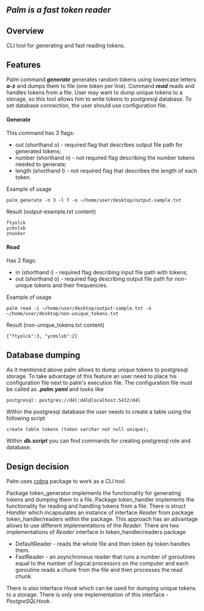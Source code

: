 ## _Palm is a fast token reader_

## Overview
CLI tool for generating and fast reading tokens.

## Features
Palm command _**generate**_ generates random tokens using lowercase letters _**a-z**_ and dumps them to file (one token per line).
Command _**read**_ reads and handles tokens from a file. User may want to dump unique tokens to a storage, so this tool allows him to write tokens to postgresql database. To set database connection, the user should use configuration file. 

#### Generate
This command has 3 flags:
* out (shorthand o) - required flag that describes output file path for generated tokens;
* number (shorthand n) - not required flag describing the number tokens needed to generate;
* length (shorthand l) - not required flag that describes the length of each token.

Example of usage
```
palm generate -n 3 -l 7 -o ~/home/user/desktop/output-sample.txt
```
Result (output-example.txt content)
```
ftyolck
ycmslxb
znuskor
```

#### Read
Has 2 flags:
* in (shorthand i) - required flag describing input file path with tokens;
* out (shorthand o) - required flag describing output file path for non-unique tokens and their frequencies.

Example of usage
```
palm read -i ~/home/user/desktop/output-sample.txt -o ~/home/user/desktop/non-unique_tokens.txt
```
Result (non-unique_tokens.txt content)
```
{"ftyolck":3, "ycmslxb":2}
```

## Database dumping
As it mentioned above palm allows to dump unique tokens to postgresql storage. To take advantage of this feature an user need to place his configuration file next to palm's execution file. The configuration file must be called as _**.palm.yaml**_ and looks like
```
postgresql: postgres://d4l:d4l@localhost:5432/d4l
```

Within the postgresql database the user needs to create a table using the following script
```
create table tokens (token varchar not null unique);
```

Within _**db.script**_ you can find commands for creating postgresql role and database.

## Design decision
Palm uses [cobra](https://github.com/spf13/cobra) package to work as a CLI tool. 

Package token_generator implements the functionality for generating tokens and dumping them to a file.
Package token_handler implements the functionality for reading and handling tokens from a file. There is struct _Handler_ which incapsulates an instance of interface _Reader_ from package token_handler/readers within the package. This approach has an advantage allows to use different implementations of the _Reader_. 
There are two implementations of _Reader_ interface in token_handler/readers package 
* DefaultReader - reads the whole file and then token by token handles them. 
* FastReader - an asynchronous reader that runs a number of goroutines equal to the number of logical processors on the computer and each goroutine reads a chunk from the file and then processes the read chunk.

There is also interface _Hook_ which can be used for dumping unique tokens to a storage. There is only one implementation of this interface - _PostgreSQLHook_.